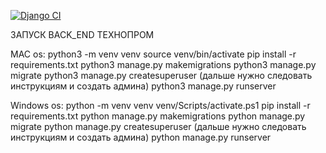 [![Django CI](https://github.com/Respect-J/TexnopromBack/actions/workflows/django.yml/badge.svg?branch=main)](https://github.com/Respect-J/TexnopromBack/actions/workflows/django.yml)

ЗАПУСК BACK_END ТЕХНОПРОМ



MAC os:
python3 -m venv venv
source venv/bin/activate
pip install -r requirements.txt
python3 manage.py makemigrations
python3 manage.py migrate
python3 manage.py createsuperuser (дальше нужно следовать инструкциям и создать админа)
python3 manage.py runserver


Windows os:
python -m venv venv
venv/Scripts/activate.ps1
pip install -r requirements.txt
python manage.py makemigrations
python manage.py migrate
python manage.py createsuperuser (дальше нужно следовать инструкциям и создать админа)
python manage.py runserver
